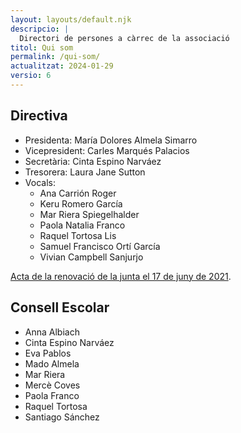 ```yaml
---
layout: layouts/default.njk
descripcio: |
  Directori de persones a càrrec de la associació
titol: Qui som
permalink: /qui-som/
actualitzat: 2024-01-29
versio: 6
---
```


## Directiva

* Presidenta: María Dolores Almela Simarro
* Vicepresident: Carles Marqués Palacios
* Secretària: Cinta Espino Narváez
* Tresorera: Laura Jane Sutton
* Vocals: 
  * Ana Carrión Roger
  * Keru Romero García
  * Mar Riera Spiegelhalder
  * Paola Natalia Franco
  * Raquel Tortosa Lis
  * Samuel Francisco Ortí García
  * Vivian Campbell Sanjurjo

[Acta de la renovació de la junta el 17 de juny de 2021](/assets/docs/2021-06-17-canvi-junta.pdf).

## Consell Escolar

* Anna Albiach
* Cinta Espino Narváez
* Eva Pablos
* Mado Almela
* Mar Riera
* Mercè Coves
* Paola Franco
* Raquel Tortosa
* Santiago Sánchez

